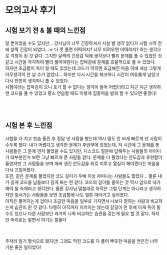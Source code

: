 # 모의고사 후기

## 시험 보기 전 & 볼 때의 느낀점
말 뿐이었을 수도 있지만... 강사님이 너무 긴장하셔서 사실 별 생각 없다가 시험 시작 전에 살짝 긴장이 되었다...ㅠ 다 못 풀면 어떡하지? 너무 어려우면 어떡하지? 하는 생각으로 걱정이 된 것 같다. 그치만 살짝의 긴장감 덕에 생각보다 빨리 문제를 풀 수 있었던 것 같고 시간을 착각하여 빨리 풀어야한다는 압박감에 문제를 효율적으로 풀 수 있었다.
<br>
 하지만 조급함이 독이 될 때도 있었는데 코드가 막히면 조급해진 마음 덕에 세상 그렇게 아무생각이 안 날 수가 없었다... 하지만 다시 시간을 체크하니 시간이 여유롭게 남았고 다시 천천히 생각하니 풀 수 있었다.
 <br>
시험이라는 압박감이 오니 포기 할 수 없다는 생각이 들어 어렵더라고 차근 차근 생각하면 코드를 풀 수 있었고 평소 연습할 때도 이렇게 집중력을 발휘 할 수 있으면 좋겠다!
 
 <br>
 <br>

 ## 시험 본 후 느낀점
 시험을 다 치고 한숨 돌린 후 정답 낸 사람을 봤는데 역시 말도 안 되게 빠르게 낸 사람이 수두룩 했다. 내가 어렵다고 생각한 문제가 후반부에 있었는데, 저 시간에 그 문제를 푼 사람들은 그 문제 먼저 풀었을 수도 있지만, 디스코드 질문에 답해주는 사람들의 아이디가 대부분인거 보면 그냥 빠르게 푼 사람들 같다. 문제를 다 풀었다는 안도감과 후련함이  들었지만 그 사람들을 보며 애써 생긴 안도감을 뒤로 미루고 열심히 해야겠다는 마음을 다시 끄집어왔다.
 <br>
 또한, 같은 문제를 풀었지만 코드 길이가 두배 이상 차이나는 사람들도 많았다... 물론 내가 길게 코드를 남들보다 길게 짜는 편 같다. 코드의 길이를 줄이는 것 역시 앞으로 내가 해야 될 숙제라고 생각한다. 물론 강사님 말씀대로 아직은 그럴 단계는 아니라고 생각하지만 앞서가는 사람들을 보면 조급함에 나도 얼른 따라가고 싶어졌다.
 <br>
 아직은 풀어지는게 겁이나 조급한 마음을 일부로 가지면서 나보다 잘하는 사람과 비교하는게 습관이 된 것 같다. 다행히 아직까지 지치지는 않는데 갈길이 먼 후에 이게 독이 될 수도 있으니 다른 사람보단 과거의 나와 비교하는 습관을 갖는게 필요 할 것 같다. 하지만 머리로는 알면서 하기는 힘들다
 
 <br>
 <br>
 주저리 일기 형식으로 됐지만! 그래도 막힌 코드를 다 풀어 뿌듯한 마음을 얻은건 너무 기분 좋은 일이었다!